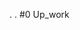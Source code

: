 































































































































































































































































































































































































































































































































































































































































































































































 .  .
#0 Up_work

